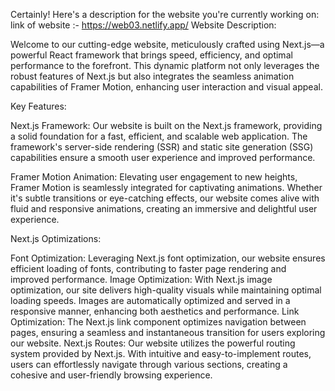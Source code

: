 Certainly! Here's a description for the website you're currently working on:
link of website :- https://web03.netlify.app/
Website Description:

Welcome to our cutting-edge website, meticulously crafted using Next.js—a powerful React framework that brings speed, efficiency, and optimal performance to the forefront. This dynamic platform not only leverages the robust features of Next.js but also integrates the seamless animation capabilities of Framer Motion, enhancing user interaction and visual appeal.

Key Features:

Next.js Framework: Our website is built on the Next.js framework, providing a solid foundation for a fast, efficient, and scalable web application. The framework's server-side rendering (SSR) and static site generation (SSG) capabilities ensure a smooth user experience and improved performance.

Framer Motion Animation: Elevating user engagement to new heights, Framer Motion is seamlessly integrated for captivating animations. Whether it's subtle transitions or eye-catching effects, our website comes alive with fluid and responsive animations, creating an immersive and delightful user experience.

Next.js Optimizations:

Font Optimization: Leveraging Next.js font optimization, our website ensures efficient loading of fonts, contributing to faster page rendering and improved performance.
Image Optimization: With Next.js image optimization, our site delivers high-quality visuals while maintaining optimal loading speeds. Images are automatically optimized and served in a responsive manner, enhancing both aesthetics and performance.
Link Optimization: The Next.js link component optimizes navigation between pages, ensuring a seamless and instantaneous transition for users exploring our website.
Next.js Routes: Our website utilizes the powerful routing system provided by Next.js. With intuitive and easy-to-implement routes, users can effortlessly navigate through various sections, creating a cohesive and user-friendly browsing experience.
